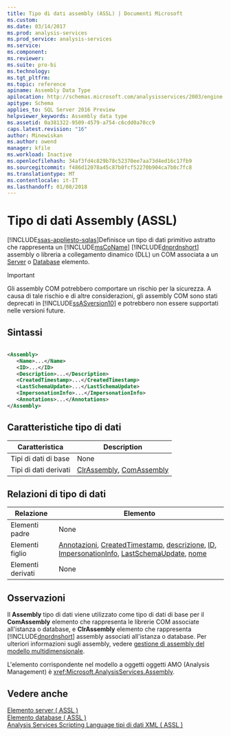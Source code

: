 ```yaml
---
title: Tipo di dati assembly (ASSL) | Documenti Microsoft
ms.custom: 
ms.date: 03/14/2017
ms.prod: analysis-services
ms.prod_service: analysis-services
ms.service: 
ms.component: 
ms.reviewer: 
ms.suite: pro-bi
ms.technology: 
ms.tgt_pltfrm: 
ms.topic: reference
apiname: Assembly Data Type
apilocation: http://schemas.microsoft.com/analysisservices/2003/engine
apitype: Schema
applies_to: SQL Server 2016 Preview
helpviewer_keywords: Assembly data type
ms.assetid: 0a381322-9509-4579-a754-c6cdd0a70cc9
caps.latest.revision: "16"
author: Minewiskan
ms.author: owend
manager: kfile
ms.workload: Inactive
ms.openlocfilehash: 34af3fd4c829b78c52370ee7aa73d4ed16c17fb9
ms.sourcegitcommit: f486d12078a45c87b0fcf52270b904ca7b0c7fc8
ms.translationtype: MT
ms.contentlocale: it-IT
ms.lasthandoff: 01/08/2018
---
```

# <a name="assembly-data-type-assl"></a>Tipo di dati Assembly (ASSL)
[!INCLUDE[ssas-appliesto-sqlas](../../../includes/ssas-appliesto-sqlas.md)]Definisce un tipo di dati primitivo astratto che rappresenta un [!INCLUDE[msCoName](../../../includes/msconame-md.md)] [!INCLUDE[dnprdnshort](../../../includes/dnprdnshort-md.md)] assembly o libreria a collegamento dinamico (DLL) un COM associata a un [Server](../../../analysis-services/scripting/objects/server-element-assl.md) o [Database](../../../analysis-services/scripting/objects/database-element-assl.md) elemento.  
  
> [!IMPORTANT]  
>  Gli assembly COM potrebbero comportare un rischio per la sicurezza. A causa di tale rischio e di altre considerazioni, gli assembly COM sono stati deprecati in [!INCLUDE[ssASversion10](../../../includes/ssasversion10-md.md)] e potrebbero non essere supportati nelle versioni future.  
  
## <a name="syntax"></a>Sintassi  
  
```xml  
  
<Assembly>  
   <Name>...</Name>  
   <ID>...</ID>  
   <Description>...</Description>  
   <CreatedTimestamp>...</CreatedTimestamp>  
   <LastSchemaUpdate>...</LastSchemaUpdate>  
   <ImpersonationInfo>...</ImpersonationInfo>  
   <Annotations>...</Annotations>  
</Assembly>  
```  
  
## <a name="data-type-characteristics"></a>Caratteristiche tipo di dati  
  
|Caratteristica|Description|  
|--------------------|-----------------|  
|Tipi di dati di base|None|  
|Tipi di dati derivati|[ClrAssembly](../../../analysis-services/scripting/data-type/clrassembly-data-type-assl.md), [ComAssembly](../../../analysis-services/scripting/data-type/comassembly-data-type-assl.md)|  
  
## <a name="data-type-relationships"></a>Relazioni di tipo di dati  
  
|Relazione|Elemento|  
|------------------|-------------|  
|Elementi padre|None|  
|Elementi figlio|[Annotazioni](../../../analysis-services/scripting/collections/annotations-element-assl.md), [CreatedTimestamp](../../../analysis-services/scripting/properties/createdtimestamp-element-assl.md), [descrizione](../../../analysis-services/scripting/properties/description-element-assl.md), [ID](../../../analysis-services/scripting/properties/id-element-assl.md), [ImpersonationInfo](../../../analysis-services/scripting/properties/impersonationinfo-element-assl.md), [ LastSchemaUpdate](../../../analysis-services/scripting/properties/lastschemaupdate-element-assl.md), [nome](../../../analysis-services/scripting/properties/name-element-assl.md)|  
|Elementi derivati|None|  
  
## <a name="remarks"></a>Osservazioni  
 Il **Assembly** tipo di dati viene utilizzato come tipo di dati di base per il **ComAssembly** elemento che rappresenta le librerie COM associate all'istanza o database, e **ClrAssembly** elemento che rappresenta [!INCLUDE[dnprdnshort](../../../includes/dnprdnshort-md.md)] assembly associati all'istanza o database. Per ulteriori informazioni sugli assembly, vedere [gestione di assembly del modello multidimensionale](../../../analysis-services/multidimensional-models/multidimensional-model-assemblies-management.md).  
  
 L'elemento corrispondente nel modello a oggetti oggetti AMO (Analysis Management) è <xref:Microsoft.AnalysisServices.Assembly>.  
  
## <a name="see-also"></a>Vedere anche  
 [Elemento server &#40; ASSL &#41;](../../../analysis-services/scripting/objects/server-element-assl.md)   
 [Elemento database &#40; ASSL &#41;](../../../analysis-services/scripting/objects/database-element-assl.md)   
 [Analysis Services Scripting Language tipi di dati XML &#40; ASSL &#41;](../../../analysis-services/scripting/data-type/analysis-services-scripting-language-xml-data-types-assl.md)  
  
  
